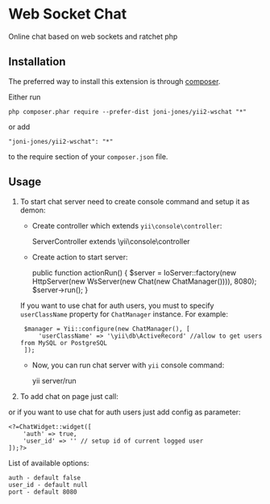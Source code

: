 Web Socket Chat
===============
Online chat based on web sockets and ratchet php

Installation
------------

The preferred way to install this extension is through [composer](http://getcomposer.org/download/).

Either run

```
php composer.phar require --prefer-dist joni-jones/yii2-wschat "*"
```

or add

```
"joni-jones/yii2-wschat": "*"
```

to the require section of your `composer.json` file.

Usage
------------

1. To start chat server need to create console command and setup it as demon:
    
    - Create controller which extends `yii\console\controller`:
        
        ServerController extends \yii\console\controller
        
    - Create action to start server:
    
        public function actionRun()
        {
            $server = IoServer::factory(new HttpServer(new WsServer(new Chat(new ChatManager()))), 8080);
            $server->run();
        }
        
    If you want to use chat for auth users, you must to specify `userClassName` property for `ChatManager` instance.
    For example:
    
        
        $manager = Yii::configure(new ChatManager(), [
            'userClassName' => '\yii\db\ActiveRecord' //allow to get users from MySQL or PostgreSQL
        ]);
        
    - Now, you can run chat server with `yii` console command:
    
        yii server/run
        
2. To add chat on page just call:


    <?=ChatWidget::widget();?>
    
    
or if you want to use chat for auth users just add config as parameter:
    
    
    <?=ChatWidget::widget([
        'auth' => true,
        'user_id' => '' // setup id of current logged user
    ]);?>
    
List of available options:
    
    
    auth - default false
    user_id - default null
    port - default 8080

